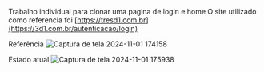 Trabalho individual para clonar uma pagina de login e home
O site utilizado como referencia foi [https://tresd1.com.br](https://3d1.com.br/autenticacao/login)

Referência
![Captura de tela 2024-11-01 174158](https://github.com/user-attachments/assets/7a7b2c7d-496b-4656-8856-a19ddef5311f)

Estado atual
![Captura de tela 2024-11-01 175938](https://github.com/user-attachments/assets/9a62211e-ac1b-41c2-a60c-ae4cc3728445)
